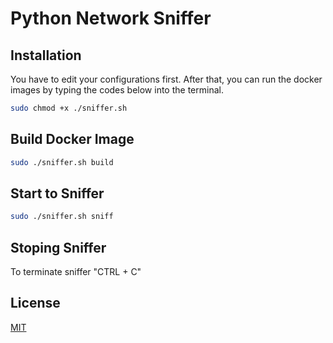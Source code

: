 # Python Network Sniffer

## Installation
You have to edit your configurations first. After that, you can run the docker images by typing the codes below into the terminal.
```bash
sudo chmod +x ./sniffer.sh
```

## Build Docker Image
```bash
sudo ./sniffer.sh build
```

## Start to Sniffer
```bash
sudo ./sniffer.sh sniff
```

## Stoping Sniffer
To terminate sniffer "CTRL + C"

## License
[MIT](https://choosealicense.com/licenses/mit/)
